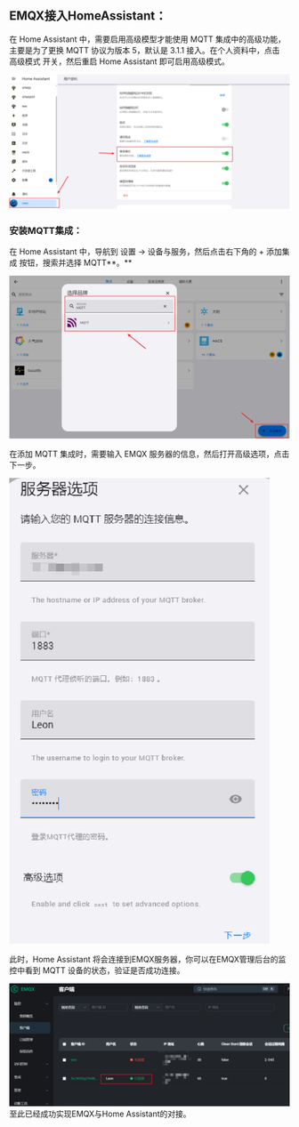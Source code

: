﻿## **EMQX接入HomeAssistant：**

在 Home Assistant 中，需要启用高级模型才能使用 MQTT 集成中的高级功能，主要是为了更换 MQTT 协议为版本 5，默认是 3.1.1 接入。在个人资料中，点击 高级模式 开关，然后重启 Home Assistant 即可启用高级模式。

![](https://github.com/Mr-linao/STM32AirDetect/blob/master/Doc/img/EMQX_HA001.png)

### **安装MQTT集成：**

在 Home Assistant 中，导航到 设置 -> 设备与服务，然后点击右下角的 + 添加集成 按钮，搜索并选择 MQTT**。**

![](https://github.com/Mr-linao/STM32AirDetect/blob/master/Doc/img/EMQX_HA002.png)

在添加 MQTT 集成时，需要输入 EMQX 服务器的信息，然后打开高级选项，点击下一步。

![](https://github.com/Mr-linao/STM32AirDetect/blob/master/Doc/img/EMQX_HA003.png)

此时，Home Assistant 将会连接到EMQX服务器，你可以在EMQX管理后台的监控中看到 MQTT 设备的状态，验证是否成功连接。

![](https://github.com/Mr-linao/STM32AirDetect/blob/master/Doc/img/EMQX_HA004.png)
至此已经成功实现EMQX与Home Assistant的对接。
